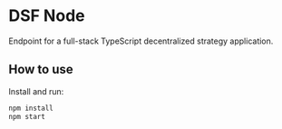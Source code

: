 # DSF Node

Endpoint for a full-stack TypeScript decentralized strategy application.

## How to use

Install and run:

```sh
npm install
npm start
```
